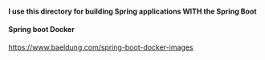 #### I use this directory for building Spring applications WITH the Spring Boot

#### Spring boot Docker
https://www.baeldung.com/spring-boot-docker-images
